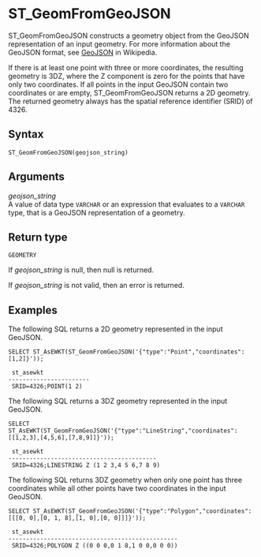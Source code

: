 # ST\_GeomFromGeoJSON<a name="ST_GeomFromGeoJSON-function"></a>

ST\_GeomFromGeoJSON constructs a geometry object from the GeoJSON representation of an input geometry\. For more information about the GeoJSON format, see [GeoJSON](https://en.wikipedia.org/wiki/GeoJSON) in Wikipedia\. 

If there is at least one point with three or more coordinates, the resulting geometry is 3DZ, where the Z component is zero for the points that have only two coordinates\. If all points in the input GeoJSON contain two coordinates or are empty, ST\_GeomFromGeoJSON returns a 2D geometry\. The returned geometry always has the spatial reference identifier \(SRID\) of 4326\.

## Syntax<a name="ST_GeomFromGeoJSON-function-syntax"></a>

```
ST_GeomFromGeoJSON(geojson_string)
```

## Arguments<a name="ST_GeomFromGeoJSON-function-arguments"></a>

 *geojson\_string*   
A value of data type `VARCHAR` or an expression that evaluates to a `VARCHAR` type, that is a GeoJSON representation of a geometry\.

## Return type<a name="ST_GeomFromGeoJSON-function-return"></a>

`GEOMETRY`

If *geojson\_string* is null, then null is returned\. 

If *geojson\_string* is not valid, then an error is returned\. 

## Examples<a name="ST_GeomFromGeoJSON-function-examples"></a>

The following SQL returns a 2D geometry represented in the input GeoJSON\. 

```
SELECT ST_AsEWKT(ST_GeomFromGeoJSON('{"type":"Point","coordinates":[1,2]}'));
```

```
 st_asewkt       
-----------------------
 SRID=4326;POINT(1 2)
```

The following SQL returns a 3DZ geometry represented in the input GeoJSON\. 

```
SELECT ST_AsEWKT(ST_GeomFromGeoJSON('{"type":"LineString","coordinates":[[1,2,3],[4,5,6],[7,8,9]]}'));
```

```
 st_asewkt  
------------------------------------------
 SRID=4326;LINESTRING Z (1 2 3,4 5 6,7 8 9)
```

The following SQL returns 3DZ geometry when only one point has three coordinates while all other points have two coordinates in the input GeoJSON\. 

```
SELECT ST_AsEWKT(ST_GeomFromGeoJSON('{"type":"Polygon","coordinates":[[[0, 0],[0, 1, 8],[1, 0],[0, 0]]]}'));
```

```
 st_asewkt  
------------------------------------------------
 SRID=4326;POLYGON Z ((0 0 0,0 1 8,1 0 0,0 0 0))
```